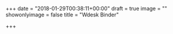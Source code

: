 +++
date = "2018-01-29T00:38:11+00:00"
draft = true
image = ""
showonlyimage = false
title = "Wdesk Binder"

+++
